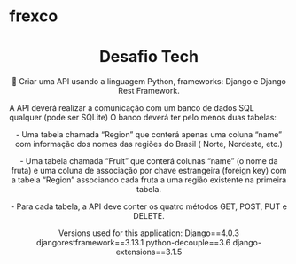 # frexco

<h1 align="center">Desafio Tech</h1> 


<p align="center">🚀  Criar uma API usando a linguagem Python, frameworks: Django e Django Rest Framework.</p>
 A API deverá realizar a comunicação com um banco de dados SQL qualquer (pode ser SQLite)
 O banco deverá ter pelo menos duas tabelas: </p>
<p align="center">    - Uma tabela chamada “Region” que conterá apenas uma coluna “name” com informação dos nomes das regiões do Brasil ( Norte, Nordeste, etc.)</p>
<p align="center">          - Uma tabela chamada “Fruit” que conterá colunas “name” (o nome da fruta) e uma coluna de associação por chave estrangeira (foreign key) com a tabela “Region” associando cada fruta a uma região existente na primeira tabela.</p>
<p align="center">- Para cada tabela, a API deve conter os quatro métodos GET, POST, PUT e DELETE.</p>

<p align="center"> Versions used for this application: 
Django==4.0.3
djangorestframework==3.13.1
python-decouple==3.6
django-extensions==3.1.5</p>
